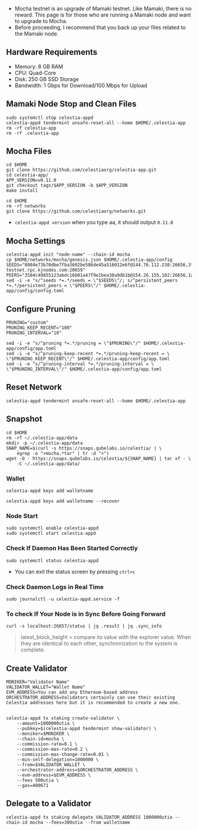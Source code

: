 - Mocha testnet is an upgrade of Mamaki testnet. Like Mamaki, there is no reward. This page is for those who are running a Mamaki node and want to upgrade to Mocha.
- Before proceeding, I recommend that you back up your files related to the Mamaki node.

## Hardware Requirements

 - Memory: 8 GB RAM
 - CPU: Quad-Core
 - Disk: 250 GB SSD Storage
 - Bandwidth: 1 Gbps for Download/100 Mbps for Upload

## Mamaki Node Stop and Clean Files
```
sudo systemctl stop celestia-appd
celestia-appd tendermint unsafe-reset-all --home $HOME/.celestia-app
rm -rf celestia-app
rm -rf .celestia-app
```

## Mocha Files
```
cd $HOME
git clone https://github.com/celestiaorg/celestia-app.git
cd celestia-app/
APP_VERSION=v0.11.0
git checkout tags/$APP_VERSION -b $APP_VERSION
make install
```
```
cd $HOME
rm -rf networks
git clone https://github.com/celestiaorg/networks.git
```
- ``celestia-appd version`` when you type aa, it should output ``0.11.0``

## Mocha Settings
```
celestia-appd init "node-name" --chain-id mocha
cp $HOME/networks/mocha/genesis.json $HOME/.celestia-app/config
SEEDS="8084e73b70dbe7fba3602be586de45a516012e6f@144.76.112.238:26656,3f472746f46493309650e5a033076689996c8881@celestia-testnet.rpc.kjnodes.com:20659"
PEERS="3584c49855123abdc16b01a47f9e1bea38a9db1b@154.26.155.102:26656,1afcd97b0bf289700378e18b45dc1f927917bba0@65.109.92.79:11656,3247475e99137ea3a9158a07d3d898281f8c70e5@135.181.136.124:26656,dc9e20553d0ac00d0bbd373caeb91256d9e99236@80.240.31.236:26656,a4a4e43dd641f1b921f76a02154846968024f744@95.111.235.247:26656,1d667e973e0dfcf0f92f7a202c241f5cfa6039cb@188.34.154.35:26656,5f7eeebf3d90344a6efeea95f8f260fe455b8096@46.4.23.42:36656,1afcd97b0bf289700378e18b45dc1f927917bba0@65.109.92.79:11656,1166d64ee61acbaa34cf6d4be99af60725549bb4@35.198.125.182:26656,77fe717fc70370c5b1782c136a5bf7ef1e1e7b5d@167.235.233.34:26656"
sed -i -e "s/^seeds *=.*/seeds = \"$SEEDS\"/; s/^persistent_peers *=.*/persistent_peers = \"$PEERS\"/" $HOME/.celestia-app/config/config.toml
```

## Configure Pruning
```
PRUNING="custom"
PRUNING_KEEP_RECENT="100"
PRUNING_INTERVAL="10"

sed -i -e "s/^pruning *=.*/pruning = \"$PRUNING\"/" $HOME/.celestia-app/config/app.toml
sed -i -e "s/^pruning-keep-recent *=.*/pruning-keep-recent = \
\"$PRUNING_KEEP_RECENT\"/" $HOME/.celestia-app/config/app.toml
sed -i -e "s/^pruning-interval *=.*/pruning-interval = \
\"$PRUNING_INTERVAL\"/" $HOME/.celestia-app/config/app.toml
```

## Reset Network
```
celestia-appd tendermint unsafe-reset-all --home $HOME/.celestia-app
```

## Snapshot
```
cd $HOME
rm -rf ~/.celestia-app/data
mkdir -p ~/.celestia-app/data
SNAP_NAME=$(curl -s https://snaps.qubelabs.io/celestia/ | \
    egrep -o ">mocha.*tar" | tr -d ">")
wget -O - https://snaps.qubelabs.io/celestia/${SNAP_NAME} | tar xf - \
    -C ~/.celestia-app/data/
```

### Wallet
```
celestia-appd keys add walletname
```
```
celestia-appd keys add walletname --recover
```

### Node Start

```
sudo systemctl enable celestia-appd
sudo systemctl start celestia-appd
```

### Check If Daemon Has Been Started Correctly

```
sudo systemctl status celestia-appd
```
- You can exit the status screen by pressing `ctrl+c` 

### Check Daemon Logs in Real Time

```
sudo journalctl -u celestia-appd.service -f
```

### To check If Your Node is in Sync Before Going Forward

```
curl -s localhost:26657/status | jq .result | jq .sync_info
```
> latest_block_height =  compare its value with the explorer value. When they are identical to each other, synchronization to the system is complete.

## Create Validator
```
MONIKER="Validator Name"
VALIDATOR_WALLET="Wallet Name"
EVM_ADDRESS=You can add any Ethereum-based address
ORCHESTRATOR_ADDRESS=Validators certainly can use their existing Celestia addresses here but it is recommended to create a new one.


celestia-appd tx staking create-validator \
    --amount=1000000utia \
    --pubkey=$(celestia-appd tendermint show-validator) \
    --moniker=$MONIKER \
    --chain-id=mocha \
    --commission-rate=0.1 \
    --commission-max-rate=0.2 \
    --commission-max-change-rate=0.01 \
    --min-self-delegation=1000000 \
    --from=$VALIDATOR_WALLET \
    --orchestrator-address=$ORCHESTRATOR_ADDRESS \
    --evm-address=$EVM_ADDRESS \
    --fees 500utia \
    --gas=400671
```

## Delegate to a Validator
```
celestia-appd tx staking delegate VALIDATOR_ADDRESS 1000000utia --chain-id mocha --fees=300utia --from walletname
```
